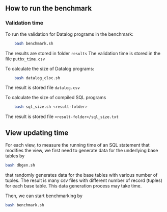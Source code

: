 ## How to run the benchmark

### Validation time 

To run the validation for Datalog programs in the benchmark:

```bash
    bash benchmark.sh
```

The results are stored in folder `results`
The validation time is stored in the file `putbx_time.csv`

To calculate the size of Datalog programs:

```bash
    bash datalog_cloc.sh
```

The result is stored file `datalog.csv`

To calculate the size of compiled SQL programs

```bash
    bash sql_size.sh <result-folder>
```

The result is stored file `<result-folder>/sql_size.txt`

## View updating time

For each view, to measure the running time of an SQL statement that modifies the view, we first need to generate data for the underlying base tables by

```bash
bash dbgen.sh
```

that randomly generates data for the base tables with various number of tuples. The result is many csv files with different number of record  (tuples) for each base table. This data generation process may take time.

Then, we can start benchmarking by

```bash
bash benchmark.sh
```